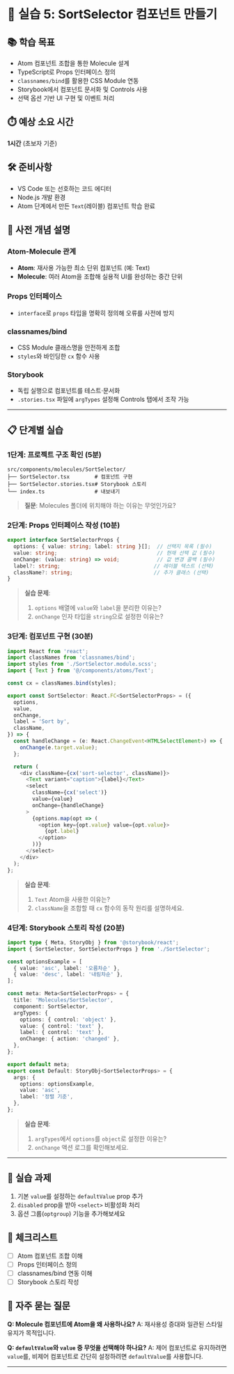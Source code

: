 # 🎯 실습 5: SortSelector 컴포넌트 만들기

## 📚 학습 목표

* Atom 컴포넌트 조합을 통한 Molecule 설계
* TypeScript로 Props 인터페이스 정의
* `classnames/bind`를 활용한 CSS Module 연동
* Storybook에서 컴포넌트 문서화 및 Controls 사용
* 선택 옵션 기반 UI 구현 및 이벤트 처리

## ⏱️ 예상 소요 시간

**1시간** (초보자 기준)

## 🛠️ 준비사항

* VS Code 또는 선호하는 코드 에디터
* Node.js 개발 환경
* Atom 단계에서 만든 `Text`(레이블) 컴포넌트 학습 완료

## 📘 사전 개념 설명

### Atom-Molecule 관계

* **Atom**: 재사용 가능한 최소 단위 컴포넌트 (예: Text)
* **Molecule**: 여러 Atom을 조합해 실용적 UI를 완성하는 중간 단위

### Props 인터페이스

* `interface`로 `props` 타입을 명확히 정의해 오류를 사전에 방지

### classnames/bind

* CSS Module 클래스명을 안전하게 조합
* `styles`와 바인딩한 `cx` 함수 사용

### Storybook

* 독립 실행으로 컴포넌트를 테스트·문서화
* `.stories.tsx` 파일에 `argTypes` 설정해 Controls 탭에서 조작 가능

---

## 📋 단계별 실습

### 1단계: 프로젝트 구조 확인 (5분)

```
src/components/molecules/SortSelector/
├── SortSelector.tsx        # 컴포넌트 구현
├── SortSelector.stories.tsx# Storybook 스토리
└── index.ts                # 내보내기
```

> **질문**: Molecules 폴더에 위치해야 하는 이유는 무엇인가요?

### 2단계: Props 인터페이스 작성 (10분)

```typescript
export interface SortSelectorProps {
  options: { value: string; label: string }[];  // 선택지 목록 (필수)
  value: string;                                // 현재 선택 값 (필수)
  onChange: (value: string) => void;            // 값 변경 콜백 (필수)
  label?: string;                              // 레이블 텍스트 (선택)
  className?: string;                          // 추가 클래스 (선택)
}
```

> **실습 문제**:
>
> 1. `options` 배열에 `value`와 `label`을 분리한 이유는?
> 2. `onChange` 인자 타입을 `string`으로 설정한 이유는?

### 3단계: 컴포넌트 구현 (30분)

```typescript
import React from 'react';
import classNames from 'classnames/bind';
import styles from './SortSelector.module.scss';
import { Text } from '@/components/atoms/Text';

const cx = classNames.bind(styles);

export const SortSelector: React.FC<SortSelectorProps> = ({
  options,
  value,
  onChange,
  label = 'Sort by',
  className,
}) => {
  const handleChange = (e: React.ChangeEvent<HTMLSelectElement>) => {
    onChange(e.target.value);
  };

  return (
    <div className={cx('sort-selector', className)}>
      <Text variant="caption">{label}</Text>
      <select
        className={cx('select')}
        value={value}
        onChange={handleChange}
      >
        {options.map(opt => (
          <option key={opt.value} value={opt.value}>
            {opt.label}
          </option>
        ))}
      </select>
    </div>
  );
};
```

> **실습 문제**:
>
> 1. `Text` Atom을 사용한 이유는?
> 2. `className`을 조합할 때 `cx` 함수의 동작 원리를 설명하세요.

### 4단계: Storybook 스토리 작성 (20분)

```typescript
import type { Meta, StoryObj } from '@storybook/react';
import { SortSelector, SortSelectorProps } from './SortSelector';

const optionsExample = [
  { value: 'asc', label: '오름차순' },
  { value: 'desc', label: '내림차순' },
];

const meta: Meta<SortSelectorProps> = {
  title: 'Molecules/SortSelector',
  component: SortSelector,
  argTypes: {
    options: { control: 'object' },
    value: { control: 'text' },
    label: { control: 'text' },
    onChange: { action: 'changed' },
  },
};

export default meta;
export const Default: StoryObj<SortSelectorProps> = {
  args: {
    options: optionsExample,
    value: 'asc',
    label: '정렬 기준',
  },
};
```

> **실습 문제**:
>
> 1. `argTypes`에서 `options`를 `object`로 설정한 이유는?
> 2. `onChange` 액션 로그를 확인해보세요.

---

## 🎯 실습 과제

1. 기본 `value`를 설정하는 `defaultValue` prop 추가
2. `disabled` prop을 받아 `<select>` 비활성화 처리
3. 옵션 그룹(`optgroup`) 기능을 추가해보세요

## 📝 체크리스트

* [ ] Atom 컴포넌트 조합 이해
* [ ] Props 인터페이스 정의
* [ ] classnames/bind 연동 이해
* [ ] Storybook 스토리 작성

## 🤔 자주 묻는 질문

**Q: Molecule 컴포넌트에 Atom을 왜 사용하나요?**
A: 재사용성 증대와 일관된 스타일 유지가 목적입니다.

**Q: `defaultValue`와 `value` 중 무엇을 선택해야 하나요?**
A: 제어 컴포넌트로 유지하려면 `value`를, 비제어 컴포넌트로 간단히 설정하려면 `defaultValue`를 사용합니다.

---
